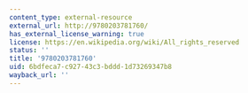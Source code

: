 ```yaml
---
content_type: external-resource
external_url: http://9780203781760/
has_external_license_warning: true
license: https://en.wikipedia.org/wiki/All_rights_reserved
status: ''
title: '9780203781760'
uid: 6bdfeca7-c927-43c3-bddd-1d73269347b8
wayback_url: ''
---
```

